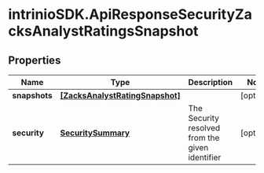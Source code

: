# intrinioSDK.ApiResponseSecurityZacksAnalystRatingsSnapshot

## Properties
Name | Type | Description | Notes
------------ | ------------- | ------------- | -------------
**snapshots** | [**[ZacksAnalystRatingSnapshot]**](ZacksAnalystRatingSnapshot.md) |  | [optional] 
**security** | [**SecuritySummary**](SecuritySummary.md) | The Security resolved from the given identifier | [optional] 


